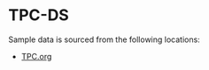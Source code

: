 # TPC-DS

Sample data is sourced from the following locations:
- [TPC.org](https://www.tpc.org/tpcds/)
